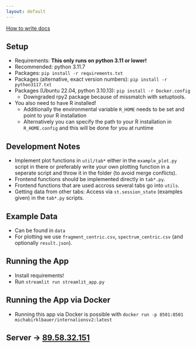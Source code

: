 ```yaml
---
layout: default
---
```


[How to write docs](./howto.html)

## Setup

- Requirements: **This only runs on python 3.11 or lower!**
- Recommended: python 3.11.7
- Packages: `pip install -r requirements.txt`
- Packages (alternative, exact version numbers): `pip install -r python3117.txt`
- Packages (Ubuntu 22.04, python 3.10.13): `pip install -r Docker.config`
  - Downgraded rpy2 package because of missmatch with setuptools.
- You also need to have R installed!
  - Additionally the environmental variable `R_HOME` needs to be set and point to your R installation
  - Alternatively you can specify the path to your R installation in `R_HOME.config` and this will be done for you at runtime

## Development Notes

- Implement plot functions in `util/tab*` either in the `example_plot.py` script in there or preferably write your
  own plotting function in a seperate script and throw it in the folder (to avoid merge conflicts).
- Frontend functions should be implemented directly in `tab*.py`.
- Frontend functions that are used accross several tabs go into `utils`.
- Getting data from other tabs: Access via `st.session_state` (examples given) in the `tab*.py` scripts.

## Example Data

- Can be found in `data`
- For plotting we use `fragment_centric.csv`, `spectrum_centric.csv` (and optionally `result.json`).

## Running the App

- Install requirements!
- Run `streamlit run streamlit_app.py`

## Running the App via Docker

- Running this app via Docker is possible with `docker run -p 8501:8501 michabirklbauer/internalionsv2:latest`

## Server -> [89.58.32.151](http://89.58.32.151/)
